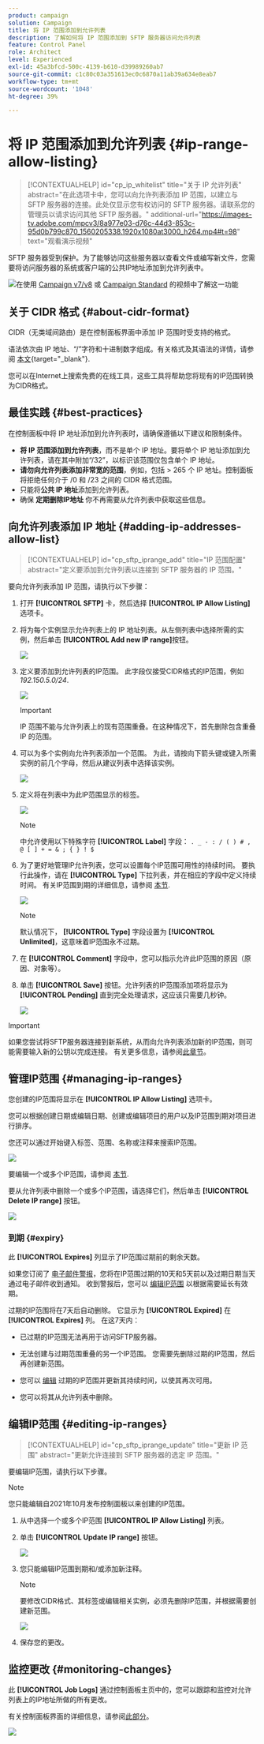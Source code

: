 ```yaml
---
product: campaign
solution: Campaign
title: 将 IP 范围添加到允许列表
description: 了解如何将 IP 范围添加到 SFTP 服务器访问允许列表
feature: Control Panel
role: Architect
level: Experienced
exl-id: 45a3bfcd-500c-4139-b610-d39989260ab7
source-git-commit: c1c80c03a351613ec0c6870a11ab39a634e8eab7
workflow-type: tm+mt
source-wordcount: '1048'
ht-degree: 39%

---
```


# 将 IP 范围添加到允许列表 {#ip-range-allow-listing}

>[!CONTEXTUALHELP]
>id="cp_ip_whitelist"
>title="关于 IP 允许列表"
>abstract="在此选项卡中，您可以向允许列表添加 IP 范围，以建立与 SFTP 服务器的连接。此处仅显示您有权访问的 SFTP 服务器。请联系您的管理员以请求访问其他 SFTP 服务器。"
>additional-url="https://images-tv.adobe.com/mpcv3/8a977e03-d76c-44d3-853c-95d0b799c870_1560205338.1920x1080at3000_h264.mp4#t=98" text="观看演示视频"

SFTP 服务器受到保护。为了能够访问这些服务器以查看文件或编写新文件，您需要将访问服务器的系统或客户端的公共IP地址添加到允许列表中。

![](assets/do-not-localize/how-to-video.png)在使用 [Campaign v7/v8](https://experienceleague.adobe.com/docs/campaign-classic-learn/control-panel/sftp-management/adding-ip-range-to-allow-list.html#sftp-management) 或 [Campaign Standard](https://experienceleague.adobe.com/docs/campaign-standard-learn/control-panel/sftp-management/adding-ip-range-to-allow-list.html#sftp-management) 的视频中了解这一功能

## 关于 CIDR 格式 {#about-cidr-format}

CIDR（无类域间路由）是在控制面板界面中添加 IP 范围时受支持的格式。

语法依次由 IP 地址、“/”字符和十进制数字组成。有关格式及其语法的详情，请参阅 [本文](https://whatismyipaddress.com/cidr){target="_blank"}.

您可以在Internet上搜索免费的在线工具，这些工具将帮助您将现有的IP范围转换为CIDR格式。

## 最佳实践 {#best-practices}

在控制面板中将 IP 地址添加到允许列表时，请确保遵循以下建议和限制条件。

* **将 IP 范围添加到允许列表**，而不是单个 IP 地址。要将单个 IP 地址添加到允许列表，请在其中附加“/32”，以标识该范围仅包含单个 IP 地址。
* **请勿向允许列表添加非常宽的范围**，例如，包括 > 265 个 IP 地址。控制面板将拒绝任何介于 /0 和 /23 之间的 CIDR 格式范围。
* 只能将&#x200B;**公共 IP 地址**&#x200B;添加到允许列表。
* 确保 **定期删除IP地址** 你不再需要从允许列表中获取这些信息。

## 向允许列表添加 IP 地址 {#adding-ip-addresses-allow-list}

>[!CONTEXTUALHELP]
>id="cp_sftp_iprange_add"
>title="IP 范围配置"
>abstract="定义要添加到允许列表以连接到 SFTP 服务器的 IP 范围。"

要向允许列表添加 IP 范围，请执行以下步骤：

1. 打开 **[!UICONTROL SFTP]** 卡，然后选择 **[!UICONTROL IP Allow Listing]** 选项卡。
1. 将为每个实例显示允许列表上的 IP 地址列表。从左侧列表中选择所需的实例，然后单击 **[!UICONTROL Add new IP range]**&#x200B;按钮。

   ![](assets/control_panel_add_range.png)

1. 定义要添加到允许列表的IP范围。 此字段仅接受CIDR格式的IP范围，例如 *192.150.5.0/24*.

   ![](assets/control_panel_add_range4.png)

   >[!IMPORTANT]
   >
   >IP 范围不能与允许列表上的现有范围重叠。在这种情况下，首先删除包含重叠 IP 的范围。

1. 可以为多个实例向允许列表添加一个范围。 为此，请按向下箭头键或键入所需实例的前几个字母，然后从建议列表中选择该实例。

   ![](assets/control_panel_add_range3.png)

1. 定义将在列表中为此IP范围显示的标签。

   ![](assets/control_panel_add_range2.png)

   >[!NOTE]
   >
   >中允许使用以下特殊字符 **[!UICONTROL Label]** 字段：
   > `. _ - : / ( ) # , @ [ ] + = & ; { } ! $`

1. 为了更好地管理IP允许列表，您可以设置每个IP范围可用性的持续时间。 要执行此操作，请在 **[!UICONTROL Type]** 下拉列表，并在相应的字段中定义持续时间。 有关IP范围到期的详细信息，请参阅 [本节](#expiry).

   ![](assets/control_panel_add_range5.png)

   >[!NOTE]
   >
   >默认情况下， **[!UICONTROL Type]** 字段设置为 **[!UICONTROL Unlimited]**，这意味着IP范围永不过期。

1. 在 **[!UICONTROL Comment]** 字段中，您可以指示允许此IP范围的原因（原因、对象等）。

1. 单击 **[!UICONTROL Save]** 按钮。允许列表的IP范围添加项将显示为 **[!UICONTROL Pending]** 直到完全处理请求，这应该只需要几秒钟。

   ![](assets/control_panel_add_range6.png)

>[!IMPORTANT]
>
>如果您尝试将SFTP服务器连接到新系统，从而向允许列表添加新的IP范围，则可能需要输入新的公钥以完成连接。 有关更多信息，请参阅[此章节](key-management.md)。

## 管理IP范围 {#managing-ip-ranges}

您创建的IP范围将显示在 **[!UICONTROL IP Allow Listing]** 选项卡。

您可以根据创建日期或编辑日期、创建或编辑项目的用户以及IP范围到期对项目进行排序。

您还可以通过开始键入标签、范围、名称或注释来搜索IP范围。

![](assets/control_panel_allow_list_sort.png)

要编辑一个或多个IP范围，请参阅 [本节](#editing-ip-ranges).

要从允许列表中删除一个或多个IP范围，请选择它们，然后单击 **[!UICONTROL Delete IP range]** 按钮。

![](assets/control_panel_delete_range.png)

### 到期 {#expiry}

此 **[!UICONTROL Expires]** 列显示了IP范围过期前的剩余天数。

如果您订阅了 [电子邮件警报](../../performance-monitoring/using/email-alerting.md)，您将在IP范围过期的10天和5天前以及过期日期当天通过电子邮件收到通知。 收到警报后，您可以 [编辑IP范围](#editing-ip-ranges) 以根据需要延长有效期。

过期的IP范围将在7天后自动删除。 它显示为 **[!UICONTROL Expired]** 在 **[!UICONTROL Expires]** 列。 在这7天内：

* 已过期的IP范围无法再用于访问SFTP服务器。

* 无法创建与过期范围重叠的另一个IP范围。 您需要先删除过期的IP范围，然后再创建新范围。

* 您可以 [编辑](#editing-ip-ranges) 过期的IP范围并更新其持续时间，以使其再次可用。

* 您可以将其从允许列表中删除。

## 编辑IP范围 {#editing-ip-ranges}

>[!CONTEXTUALHELP]
>id="cp_sftp_iprange_update"
>title="更新 IP 范围"
>abstract="更新允许连接到 SFTP 服务器的选定 IP 范围。"

要编辑IP范围，请执行以下步骤。

>[!NOTE]
>
>您只能编辑自2021年10月发布控制面板以来创建的IP范围。

<!--Edition is not available for IP ranges that have been created before the Control Panel October 2021 release.-->

1. 从中选择一个或多个IP范围 **[!UICONTROL IP Allow Listing]** 列表。

1. 单击 **[!UICONTROL Update IP range]** 按钮。

   ![](assets/control_panel_edit_range.png)

1. 您只能编辑IP范围到期和/或添加新注释。

   >[!NOTE]
   >
   >要修改CIDR格式、其标签或编辑相关实例，必须先删除IP范围，并根据需要创建新范围。

   ![](assets/control_panel_edit_range2.png)

1. 保存您的更改。

## 监控更改 {#monitoring-changes}

此 **[!UICONTROL Job Logs]** 通过控制面板主页中的，您可以跟踪和监控对允许列表上的IP地址所做的所有更改。

有关控制面板界面的详细信息，请参阅[此部分](../../discover/using/discovering-the-interface.md)。

![](assets/control_panel_ip_log.png)
